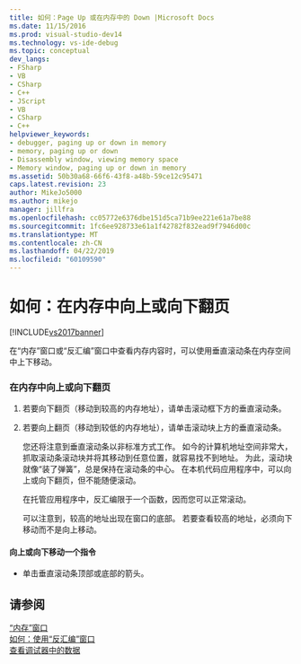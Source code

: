 ```yaml
---
title: 如何：Page Up 或在内存中的 Down |Microsoft Docs
ms.date: 11/15/2016
ms.prod: visual-studio-dev14
ms.technology: vs-ide-debug
ms.topic: conceptual
dev_langs:
- FSharp
- VB
- CSharp
- C++
- JScript
- VB
- CSharp
- C++
helpviewer_keywords:
- debugger, paging up or down in memory
- memory, paging up or down
- Disassembly window, viewing memory space
- Memory window, paging up or down in memory
ms.assetid: 50b30a68-66f6-43f8-a48b-59ce12c95471
caps.latest.revision: 23
author: MikeJo5000
ms.author: mikejo
manager: jillfra
ms.openlocfilehash: cc05772e6376dbe151d5ca71b9ee221e61a7be88
ms.sourcegitcommit: 1fc6ee928733e61a1f42782f832ead9f7946d00c
ms.translationtype: MT
ms.contentlocale: zh-CN
ms.lasthandoff: 04/22/2019
ms.locfileid: "60109590"
---
```

# <a name="how-to-page-up-or-down-in-memory"></a>如何：在内存中向上或向下翻页
[!INCLUDE[vs2017banner](../includes/vs2017banner.md)]

在“内存”窗口或“反汇编”窗口中查看内存内容时，可以使用垂直滚动条在内存空间中上下移动。  
  
### <a name="to-page-up-or-down-in-memory"></a>在内存中向上或向下翻页  
  
1. 若要向下翻页（移动到较高的内存地址），请单击滚动框下方的垂直滚动条。  
  
2. 若要向上翻页（移动到较低的内存地址），请单击滚动块上方的垂直滚动条。  
  
   您还将注意到垂直滚动条以非标准方式工作。 如今的计算机地址空间非常大，抓取滚动条滚动块并将其移动到任意位置，就容易找不到地址。 为此，滚动块就像“装了弹簧”，总是保持在滚动条的中心。 在本机代码应用程序中，可以向上或向下翻页，但不能随便滚动。  
  
   在托管应用程序中，反汇编限于一个函数，因而您可以正常滚动。  
  
   可以注意到，较高的地址出现在窗口的底部。 若要查看较高的地址，必须向下移动而不是向上移动。  
  
#### <a name="to-move-up-or-down-one-instruction"></a>向上或向下移动一个指令  
  
- 单击垂直滚动条顶部或底部的箭头。  
  
## <a name="see-also"></a>请参阅  
 [“内存”窗口](../debugger/memory-windows.md)   
 [如何：使用“反汇编”窗口](../debugger/how-to-use-the-disassembly-window.md)   
 [查看调试器中的数据](../debugger/viewing-data-in-the-debugger.md)
